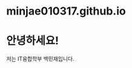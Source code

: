 # minjae010317.github.io
<!DOCTYPE html>
<html lang="ko">
<head>
    <meta charset="UTF-8">
    <meta name="viewport" content="width=device-width, initial-scale=1.0">
    
</head>
<body>
    <h1>안녕하세요!</h1>
    <p>저는 IT융합학부 백민재입니다.</p>
</body>
</html>

